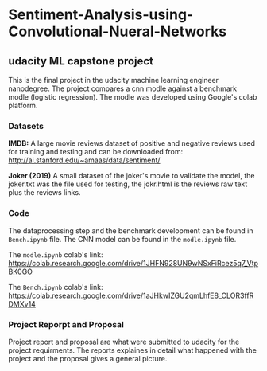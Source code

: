 # Sentiment-Analysis-using-Convolutional-Nueral-Networks
## udacity ML capstone project

This is the final project in the udacity machine learning engineer nanodegree. The project compares a cnn modle against a benchmark modle (logistic regression). The modle was developed using Google's colab platform.


### Datasets 
**IMDB:**
A large movie reviews dataset of positive and negative reviews used for training and testing and can be downloaded from:
http://ai.stanford.edu/~amaas/data/sentiment/


**Joker (2019)**
A small dataset of the joker's movie to validate the model, the joker.txt was the file used for testing, the jokr.html is the reviews raw text plus the reviews links.


### Code
The dataprocessing step and the benchmark development can be found in `Bench.ipynb` file. The CNN model can be found in the `modle.ipynb` file.

The `modle.ipynb` colab's link:
https://colab.research.google.com/drive/1JHFN928UN9wNSxFiRcez5q7_VtpBK0GO

The `Bench.ipynb` colab's link:
https://colab.research.google.com/drive/1aJHkwIZGU2qmLhfE8_CLOR3ffRDMXv14


### Project Reporpt and Proposal
Project report and proposal are what were submitted to udacity for the project requirments. The reports explaines in detail what happened with the project and the proposal gives a general picture.
